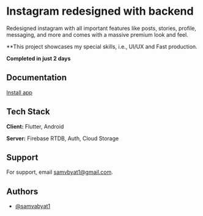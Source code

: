 
# Instagram redesigned with backend

Redesigned instagram with all important features like posts, stories, profile, messaging, and more and comes with a massive premium look and feel. 

**This project showcases my special skills, i.e., UI/UX and Fast production. 

**Completed in just 2 days**

## Documentation

[Install app](https://mega.nz/folder/8UYHWaDL#bac2jfIjZ2-Vzfrs0uQwAQ)


## Tech Stack

**Client:** Flutter, Android

**Server:** Firebase RTDB, Auth, Cloud Storage


## Support

For support, email samvbyat1@gmail.com.


## Authors

- [@samvabyat1](https://github.com/samvabyat1)

